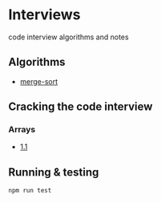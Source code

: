 # Interviews
code interview algorithms and notes

## Algorithms
- [merge-sort](src/merge-sort.js)

## Cracking the code interview
### Arrays
- [1.1](src/cracking-the-ci/1-arrays/1.1-unique.js)

## Running & testing
`npm run test`